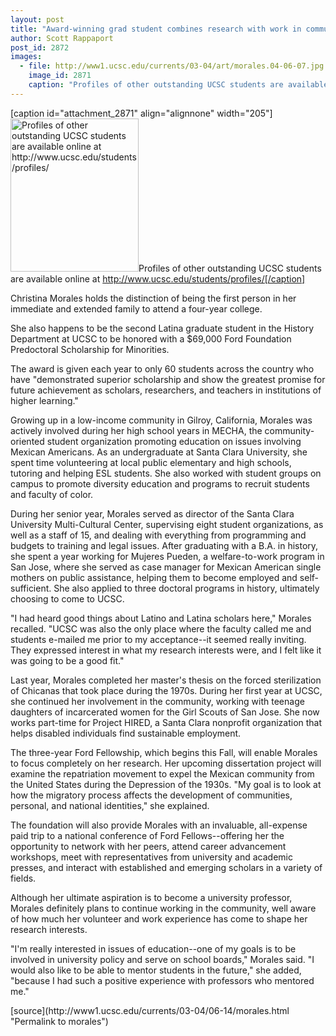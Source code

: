 ```yaml
---
layout: post
title: "Award-winning grad student combines research with work in community"
author: Scott Rappaport
post_id: 2872
images:
  - file: http://www1.ucsc.edu/currents/03-04/art/morales.04-06-07.jpg
    image_id: 2871
    caption: "Profiles of other outstanding UCSC students are available online at http://www.ucsc.edu/students/profiles/"
---
```


[caption id="attachment_2871" align="alignnone" width="205"]<a href="http://localhost/mysite/wp-content/uploads/2004/06/morales.04-06-07.jpg"><img class="size-full wp-image-2871" src="http://localhost/mysite/wp-content/uploads/2004/06/morales.04-06-07.jpg" alt="Profiles of other outstanding UCSC students are available online at http://www.ucsc.edu/students/profiles/" width="205" height="245" /></a>Profiles of other outstanding UCSC students are available online at http://www.ucsc.edu/students/profiles/[/caption]
<p>
  Christina Morales holds the distinction of being the first person in her immediate and extended family to attend a four-year college.
</p>
<p>
  She also happens to be the second Latina graduate student in the History Department at UCSC to be honored with a $69,000 Ford Foundation Predoctoral Scholarship for Minorities.
</p>
<p>
  The award is given each year to only 60 students across the country who have "demonstrated superior scholarship and show the greatest promise for future achievement as scholars, researchers, and teachers in institutions of higher learning."<br>
</p>
<p>
  Growing up in a low-income community in Gilroy, California, Morales was actively involved during her high school years in MECHA, the community-oriented student organization promoting education on issues involving Mexican Americans. As an undergraduate at Santa Clara University, she spent time volunteering at local public elementary and high schools, tutoring and helping ESL students. She also worked with student groups on campus to promote diversity education and programs to recruit students and faculty of color.<br>
</p>
<p>
  During her senior year, Morales served as director of the Santa Clara University Multi-Cultural Center, supervising eight student organizations, as well as a staff of 15, and dealing with everything from programming and budgets to training and legal issues. After graduating with a B.A. in history, she spent a year working for Mujeres Pueden, a welfare-to-work program in San Jose, where she served as case manager for Mexican American single mothers on public assistance, helping them to become employed and self-sufficient. She also applied to three doctoral programs in history, ultimately choosing to come to UCSC.<br>
</p>
<p>
  "I had heard good things about Latino and Latina scholars here," Morales recalled. "UCSC was also the only place where the faculty called me and students e-mailed me prior to my acceptance--it seemed really inviting. They expressed interest in what my research interests were, and I felt like it was going to be a good fit."<br>
</p>
<p>
  Last year, Morales completed her master's thesis on the forced sterilization of Chicanas that took place during the 1970s. During her first year at UCSC, she continued her involvement in the community, working with teenage daughters of incarcerated women for the Girl Scouts of San Jose. She now works part-time for Project HIRED, a Santa Clara nonprofit organization that helps disabled individuals find sustainable employment.<br>
</p>
<p>
  The three-year Ford Fellowship, which begins this Fall, will enable Morales to focus completely on her research. Her upcoming dissertation project will examine the repatriation movement to expel the Mexican community from the United States during the Depression of the 1930s. "My goal is to look at how the migratory process affects the development of communities, personal, and national identities," she explained.<br>
</p>
<p>
  The foundation will also provide Morales with an invaluable, all-expense paid trip to a national conference of Ford Fellows--offering her the opportunity to network with her peers, attend career advancement workshops, meet with representatives from university and academic presses, and interact with established and emerging scholars in a variety of fields.<br>
</p>
<p>
  Although her ultimate aspiration is to become a university professor, Morales definitely plans to continue working in the community, well aware of how much her volunteer and work experience has come to shape her research interests.<br>
</p>
<p>
  "I'm really interested in issues of education--one of my goals is to be involved in university policy and serve on school boards," Morales said. "I would also like to be able to mentor students in the future," she added, "because I had such a positive experience with professors who mentored me."<br>
</p>
[source](http://www1.ucsc.edu/currents/03-04/06-14/morales.html "Permalink to morales")
